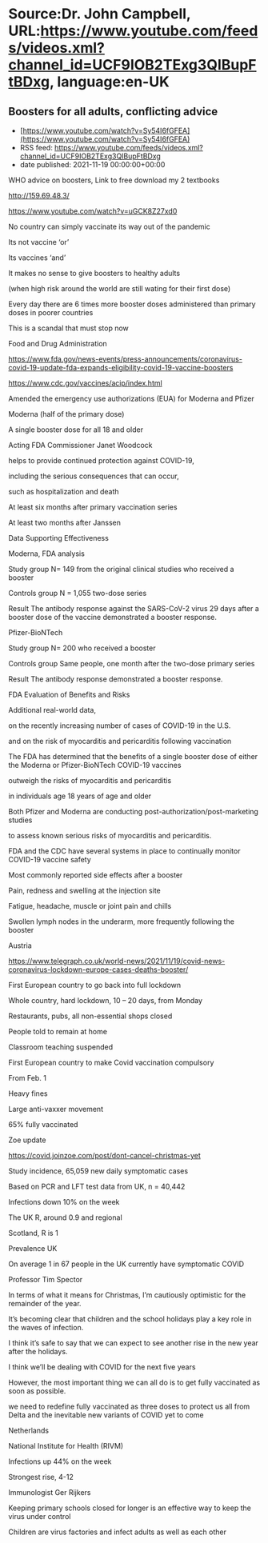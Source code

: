 # Source:Dr. John Campbell, URL:https://www.youtube.com/feeds/videos.xml?channel_id=UCF9IOB2TExg3QIBupFtBDxg, language:en-UK

## Boosters for all adults, conflicting advice
 - [https://www.youtube.com/watch?v=Sy54I6fGFEA](https://www.youtube.com/watch?v=Sy54I6fGFEA)
 - RSS feed: https://www.youtube.com/feeds/videos.xml?channel_id=UCF9IOB2TExg3QIBupFtBDxg
 - date published: 2021-11-19 00:00:00+00:00

WHO advice on boosters, Link to free download my 2 textbooks

http://159.69.48.3/

https://www.youtube.com/watch?v=uGCK8Z27xd0

No country can simply vaccinate its way out of the pandemic

Its not vaccine ‘or’

Its vaccines ‘and’

It makes no sense to give boosters to healthy adults

(when high risk around the world are still wating for their first dose)

Every day there are 6 times more booster doses administered than primary doses in poorer countries

This is a scandal that must stop now

Food and Drug Administration

https://www.fda.gov/news-events/press-announcements/coronavirus-covid-19-update-fda-expands-eligibility-covid-19-vaccine-boosters

https://www.cdc.gov/vaccines/acip/index.html

Amended the emergency use authorizations (EUA) for Moderna and Pfizer

Moderna (half of the primary dose)

A single booster dose for all 18 and older

Acting FDA Commissioner Janet Woodcock

helps to provide continued protection against COVID-19, 

including the serious consequences that can occur, 

such as hospitalization and death

At least six months after primary vaccination series

At least two months after Janssen

Data Supporting Effectiveness

Moderna, FDA analysis

Study group
N= 149 from the original clinical studies who received a booster

Controls group
N = 1,055 two-dose series

Result
The antibody response against the SARS-CoV-2 virus 29 days after a booster dose of the vaccine demonstrated a booster response. 

Pfizer-BioNTech

Study group
N= 200 who received a booster

Controls group
Same people, one month after the two-dose primary series

Result
The antibody response demonstrated a booster response.

FDA Evaluation of Benefits and Risks

Additional real-world data,

on the recently increasing number of cases of COVID-19 in the U.S.

and on the risk of myocarditis and pericarditis following vaccination

The FDA has determined that the benefits of a single booster dose of either the Moderna or Pfizer-BioNTech COVID-19 vaccines

outweigh the risks of myocarditis and pericarditis

in individuals age 18 years of age and older

Both Pfizer and Moderna are conducting post-authorization/post-marketing studies

to assess known serious risks of myocarditis and pericarditis. 

FDA and the CDC have several systems in place to continually monitor COVID-19 vaccine safety

Most commonly reported side effects after a booster

Pain, redness and swelling at the injection site

Fatigue, headache, muscle or joint pain and chills

Swollen lymph nodes in the underarm, more frequently following the booster

Austria

https://www.telegraph.co.uk/world-news/2021/11/19/covid-news-coronavirus-lockdown-europe-cases-deaths-booster/

First European country to go back into full lockdown

Whole country, hard lockdown, 10 – 20 days, from Monday

Restaurants, pubs, all non-essential shops closed

People told to remain at home

Classroom teaching suspended

First European country to make Covid vaccination compulsory

From Feb. 1

Heavy fines

Large anti-vaxxer movement

65% fully vaccinated

Zoe update

https://covid.joinzoe.com/post/dont-cancel-christmas-yet

Study incidence, 65,059 new daily symptomatic cases 

Based on PCR and LFT test data from UK, 
n = 40,442

Infections down 10% on the week

The UK R, around 0.9 and regional

Scotland, R is 1

Prevalence UK

On average 1 in 67 people in the UK currently have symptomatic COVID

Professor Tim Spector

In terms of what it means for Christmas, I’m cautiously optimistic for the remainder of the year. 

It’s becoming clear that children and the school holidays play a key role in the waves of infection. 

I think it’s safe to say that we can expect to see another rise in the new year after the holidays. 

I think we’ll be dealing with COVID for the next five years

However, the most important thing we can all do is to get fully vaccinated as soon as possible. 

we need to redefine fully vaccinated as three doses to protect us all from Delta and the inevitable new variants of COVID yet to come

Netherlands

National Institute for Health (RIVM)

Infections up 44% on the week

Strongest rise, 4-12

Immunologist Ger Rijkers

Keeping primary schools closed for longer is an effective way to keep the virus under control

Children are virus factories and infect adults as well as each other

